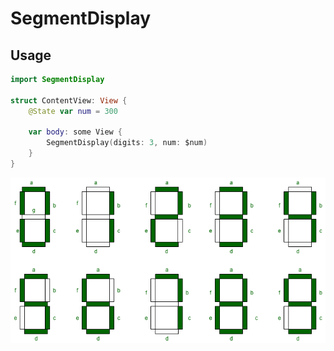 # SegmentDisplay

## Usage

```Swift
import SegmentDisplay

struct ContentView: View {
    @State var num = 300

    var body: some View {
        SegmentDisplay(digits: 3, num: $num)
    }
}
```

![7-segment-display-diagram](imgs/diagram.png)
